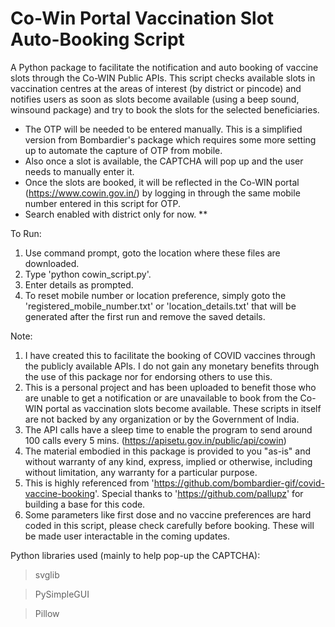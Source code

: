 # Co-Win Portal Vaccination Slot Auto-Booking Script
A Python package to facilitate the notification and auto booking of vaccine slots through the Co-WIN Public APIs. This script checks available slots in vaccination centres at the areas of interest (by district or pincode) and notifies users as soon as slots become available (using a beep sound, winsound package) and try to book the slots for the selected beneficiaries.

- The OTP will be needed to be entered manually. This is a simplified version from Bombardier's package which requires some more setting up to automate the capture of OTP from mobile. 
- Also once a slot is available, the CAPTCHA will pop up and the user needs to manually enter it.
- Once the slots are booked, it will be reflected in the Co-WIN portal (https://www.cowin.gov.in/) by logging in through the same mobile number entered in this script for OTP.
- Search enabled with district only for now. ** 


To Run:
  1) Use command prompt, goto the location where these files are downloaded.
  2) Type 'python cowin_script.py'.
  3) Enter details as prompted.
  4) To reset mobile number or location preference, simply goto the 'registered_mobile_number.txt' or 'location_details.txt' that will be generated after the first run and remove the saved details.


Note:
  1) I have created this to facilitate the booking of COVID vaccines through the publicly available APIs. I do not gain any monetary benefits through the use of this package nor for endorsing others to use this.
  2) This is a personal project and has been uploaded to benefit those who are unable to get a notification or are unavailable to book from the Co-WIN portal as vaccination slots become available. These scripts in itself are not backed by any organization or by the Government of India. 
  3) The API calls have a sleep time to enable the program to send around 100 calls every 5 mins. (https://apisetu.gov.in/public/api/cowin)
  4) The material embodied in this package is provided to you "as-is" and without warranty of any kind, express, implied or otherwise, including without limitation, any warranty for a particular purpose.
  5) This is highly referenced from 'https://github.com/bombardier-gif/covid-vaccine-booking'. Special thanks to 'https://github.com/pallupz' for building a base for this code.
  6) Some parameters like first dose and no vaccine preferences are hard coded in this script, please check carefully before booking. These will be made user interactable in the coming updates. 


Python libraries used (mainly to help pop-up the CAPTCHA):
> svglib

> PySimpleGUI

> Pillow
